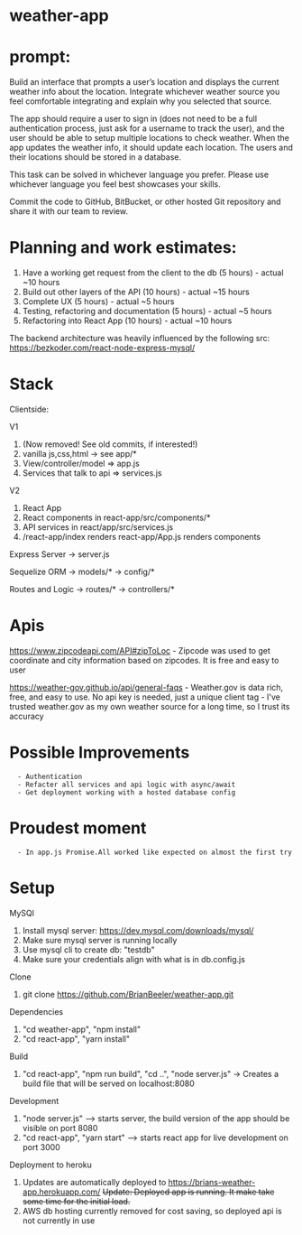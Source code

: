 # weather-app

# prompt:

Build an interface that prompts a user’s location and displays the current weather info about the location. Integrate whichever weather source you feel comfortable integrating and explain why you selected that source.

The app should require a user to sign in (does not need to be a full authentication process, just ask for a username to track the user), and the user should be able to setup multiple locations to check weather. When the app updates the weather info, it should update each location. The users and their locations should be stored in a database.

This task can be solved in whichever language you prefer. Please use whichever language you feel best showcases your skills.

Commit the code to GitHub, BitBucket, or other hosted Git repository and share it with our team to review.



# Planning and work estimates:

1. Have a working get request from the client to the db (5 hours) - actual ~10 hours
2. Build out other layers of the API (10 hours)                   - actual ~15 hours
3. Complete UX (5 hours)                                          - actual ~5  hours
4. Testing, refactoring and documentation (5 hours)               - actual ~5  hours
5. Refactoring into React App (10 hours)                          - actual ~10 hours

The backend architecture was heavily influenced by the following src:
https://bezkoder.com/react-node-express-mysql/

# Stack

Clientside:

V1
1.    (Now removed! See old commits, if interested!)
2.    vanilla js,css,html -> see app/*  
3.    View/controller/model => app.js
4.    Services that talk to api => services.js

V2 
1. React App
2. React components in react-app/src/components/*
3. API services in react/app/src/services.js
4. /react-app/index renders react-app/App.js renders components

Express Server 
      -> server.js

Sequelize ORM 
      -> models/*
      -> config/*

Routes and Logic
      -> routes/*
      -> controllers/*


# Apis

https://www.zipcodeapi.com/API#zipToLoc 
      - Zipcode was used to get coordinate and city information
        based on zipcodes. It is free and easy to user

https://weather-gov.github.io/api/general-faqs
      - Weather.gov is data rich, free, and easy to use. No api
        key is needed, just a unique client tag
      - I've trusted weather.gov as my own weather source for a long time, so I trust its accuracy

# Possible Improvements
      - Authentication
      - Refacter all services and api logic with async/await
      - Get deployment working with a hosted database config

# Proudest moment
      - In app.js Promise.All worked like expected on almost the first try
      

# Setup



MySQl
1. Install mysql server: https://dev.mysql.com/downloads/mysql/
2. Make sure mysql server is running locally
3. Use mysql cli to create db: "testdb"
4. Make sure your credentials align with what is in db.config.js

Clone
1. git clone https://github.com/BrianBeeler/weather-app.git

Dependencies
1. "cd weather-app", "npm install"
2. "cd react-app", "yarn install" 

Build
1. "cd react-app", "npm run build", "cd ..", "node server.js" -> Creates a build file that will be served on localhost:8080

Development
1. "node server.js" --> starts server, the build version of the app should be visible on port 8080
2. "cd react-app", "yarn start" --> starts react app for live development on port 3000


Deployment to heroku
1. Updates are automatically deployed to https://brians-weather-app.herokuapp.com/
~~Update: Deployed app is running. It make take some time for the initial load.~~
2. AWS db hosting currently removed for cost saving, so deployed api is not currently in use 
